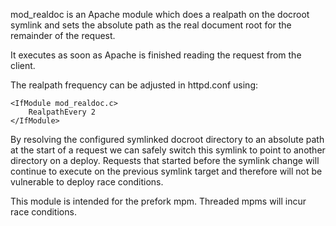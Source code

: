 mod_realdoc is an Apache module which does a realpath on
the docroot symlink and sets the absolute path as the
real document root for the remainder of the request.

It executes as soon as Apache is finished reading the request
from the client.

The realpath frequency can be adjusted in httpd.conf using:

    <IfModule mod_realdoc.c>
        RealpathEvery 2
    </IfModule>

By resolving the configured symlinked docroot directory to 
an absolute path at the start of a request we can safely
switch this symlink to point to another directory on a
deploy. Requests that started before the symlink change will
continue to execute on the previous symlink target and 
therefore will not be vulnerable to deploy race conditions.

This module is intended for the prefork mpm. Threaded mpms
will incur race conditions.

